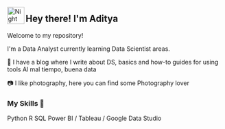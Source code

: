 <img alt="Night Coding" src="./assets/Hand%20Wave.gif" width='40' align="left"/><h2>Hey there! I'm Aditya</h2>

Welcome to my repository!

I'm a Data Analyst currently learning Data Scientist areas.

📑 I have a blog where I write about DS, basics and how-to guides for using tools Al mal tiempo, buena data

📷 I like photography, here you can find some Photography lover

### My Skills 📑

Python
R
SQL
Power BI / Tableau / Google Data Studio
